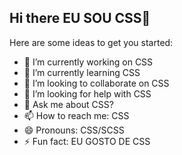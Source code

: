 ## Hi there EU SOU CSS👋

<!--
**ValmirDoCSS/ValmirDoCSS** is a ✨ _special_ ✨ repository because its `README.md` (this file) appears on your GitHub profile.
-->
Here are some ideas to get you started:

- 🔭 I’m currently working on CSS
- 🌱 I’m currently learning CSS
- 👯 I’m looking to collaborate on CSS
- 🤔 I’m looking for help with CSS
- 💬 Ask me about CSS?
- 📫 How to reach me: CSS
- 😄 Pronouns: CSS/SCSS
- ⚡ Fun fact: EU GOSTO DE CSS


